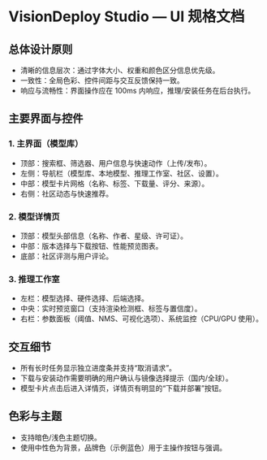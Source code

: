 # VisionDeploy Studio — UI 规格文档


## 总体设计原则

- 清晰的信息层次：通过字体大小、权重和颜色区分信息优先级。
- 一致性：全局色彩、控件间距与交互反馈保持一致。
- 响应与流畅性：界面操作应在 100ms 内响应，推理/安装任务在后台执行。


## 主要界面与控件

### 1. 主界面（模型库）

- 顶部：搜索框、筛选器、用户信息与快速动作（上传/发布）。
- 左侧：导航栏（模型库、本地模型、推理工作室、社区、设置）。
- 中部：模型卡片网格（名称、标签、下载量、评分、来源）。
- 右侧：社区动态与快速推荐。


### 2. 模型详情页

- 顶部：模型头部信息（名称、作者、星级、许可证）。
- 中部：版本选择与下载按钮、性能预览图表。
- 底部：社区评测与用户评论。


### 3. 推理工作室

- 左栏：模型选择、硬件选择、后端选择。
- 中央：实时预览窗口（支持渲染检测框、标签与置信度）。
- 右栏：参数面板（阈值、NMS、可视化选项）、系统监控（CPU/GPU 使用）。


## 交互细节

- 所有长时任务显示独立进度条并支持“取消请求”。
- 下载与安装动作需要明确的用户确认与镜像选择提示（国内/全球）。
- 模型卡片点击后进入详情页，详情页有明显的“下载并部署”按钮。


## 色彩与主题

- 支持暗色/浅色主题切换。
- 使用中性色为背景，品牌色（示例蓝色）用于主操作按钮与强调。

